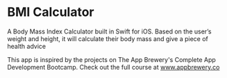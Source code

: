 # BMI Calculator
A Body Mass Index Calculator built in Swift for iOS. Based on the user’s weight and height, it will calculate their body mass and give a piece of health advice

This app is inspired by the projects on The App Brewery's Complete App Development Bootcamp. Check out the full course at www.appbrewery.co

